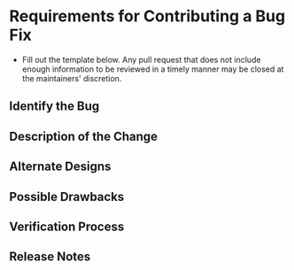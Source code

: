 # Requirements for Contributing a Bug Fix

- Fill out the template below. Any pull request that does not include enough
  information to be reviewed in a timely manner may be closed at the maintainers'
  discretion.

## Identify the Bug

<!--

Link to the issue describing the bug that you're fixing.

If there is not yet an issue for your bug, please open a new issue and then
link to that issue in your pull request.
Note: In some cases, one person's "bug" is another person's "feature." If the
pull request does not address an existing issue with the "bug" label, the
maintainers have the final say on whether the current behavior is a bug.

-->

## Description of the Change

<!--

We must be able to understand the design of your change from this description.
If we can't get a good idea of what the code will be doing from the description
here, the pull request may be closed at the maintainers' discretion. Keep in
mind that the maintainer reviewing this PR may not be familiar with or have
worked with the code here recently, so please walk us through the concepts.

-->

## Alternate Designs

<!-- Explain what other alternates were considered and why the proposed version
was selected -->

## Possible Drawbacks

<!-- What are the possible side-effects or negative impacts of the code change? -->

## Verification Process

<!--

What process did you follow to verify that the change has not introduced any
regressions? Describe the actions you performed (including buttons you clicked,
text you typed, commands you ran, etc.), and describe the results you observed.

-->

## Release Notes

<!--

Please describe the changes in a single line that explains this improvement in
terms that a user can understand.  This text will be used in Atom's release
notes.

If this change is not user-facing or notable enough to be included in release
notes you may use the strings "Not applicable" or "N/A" here.

Examples:

- The GitHub package now allows you to add co-authors to commits.
- Fixed an issue where multiple cursors did not work in a file with a single
  line.
- Increased the performance of searching and replacing across a whole project.

-->
